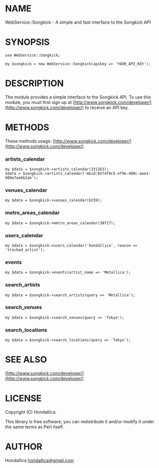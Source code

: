# NAME

WebService::Songkick - A simple and fast interface to the Songkick API

# SYNOPSIS

    use WebService::Songkick;

    my $songkick = new WebService::Songkick(apikey => 'YOUR_API_KEY');

# DESCRIPTION

The module provides a simple interface to the Songkick API. To use this module, you must first sign up at [http://www.songkick.com/developer/](http://www.songkick.com/developer/) to receive an API key.

# METHODS

These methods usage: [http://www.songkick.com/developer/](http://www.songkick.com/developer/)

### artists\_calendar

    my $data = $songkick->artists_calendar(331163);
    $data = $songkick->artists_calendar('mbid:65f4f0c5-ef9e-490c-aee3-909e7ae6b2ab');

### venues\_calendar

    my $data = $songkick->venues_calendar(6239);

### metro\_areas\_calendar

    my $data = $songkick->metro_areas_calendar(30717);

### users\_calendar

    my $data = $songkick->users_calendar('hondallica', reason => 'tracked_artist');

### events

    my $data = $songkick->events(artist_name => 'Metallica');

### search\_artists

    my $data = $songkick->search_artists(query => 'Metallica');

### search\_venues

    my $data = $songkick->search_venues(query => 'Tokyo');

### search\_locations

    my $data = $songkick->search_locations(query => 'Tokyo');

# SEE ALSO

[http://www.songkick.com/developer/](http://www.songkick.com/developer/)

# LICENSE

Copyright (C) Hondallica.

This library is free software; you can redistribute it and/or modify
it under the same terms as Perl itself.

# AUTHOR

Hondallica <hondallica@gmail.com>
